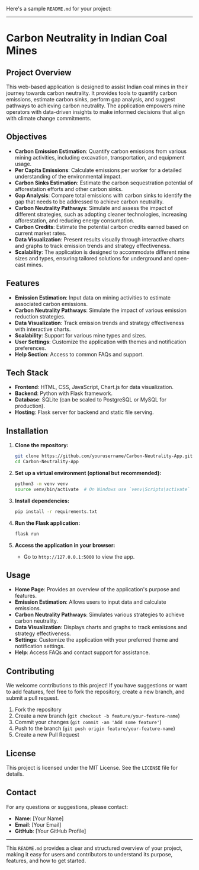 Here's a sample `README.md` for your project:

---

# **Carbon Neutrality in Indian Coal Mines**

## **Project Overview**

This web-based application is designed to assist Indian coal mines in their journey towards carbon neutrality. It provides tools to quantify carbon emissions, estimate carbon sinks, perform gap analysis, and suggest pathways to achieving carbon neutrality. The application empowers mine operators with data-driven insights to make informed decisions that align with climate change commitments.

## **Objectives**

- **Carbon Emission Estimation**: Quantify carbon emissions from various mining activities, including excavation, transportation, and equipment usage.
- **Per Capita Emissions**: Calculate emissions per worker for a detailed understanding of the environmental impact.
- **Carbon Sinks Estimation**: Estimate the carbon sequestration potential of afforestation efforts and other carbon sinks.
- **Gap Analysis**: Compare total emissions with carbon sinks to identify the gap that needs to be addressed to achieve carbon neutrality.
- **Carbon Neutrality Pathways**: Simulate and assess the impact of different strategies, such as adopting cleaner technologies, increasing afforestation, and reducing energy consumption.
- **Carbon Credits**: Estimate the potential carbon credits earned based on current market rates.
- **Data Visualization**: Present results visually through interactive charts and graphs to track emission trends and strategy effectiveness.
- **Scalability**: The application is designed to accommodate different mine sizes and types, ensuring tailored solutions for underground and open-cast mines.

## **Features**

- **Emission Estimation**: Input data on mining activities to estimate associated carbon emissions.
- **Carbon Neutrality Pathways**: Simulate the impact of various emission reduction strategies.
- **Data Visualization**: Track emission trends and strategy effectiveness with interactive charts.
- **Scalability**: Support for various mine types and sizes.
- **User Settings**: Customize the application with themes and notification preferences.
- **Help Section**: Access to common FAQs and support.

## **Tech Stack**

- **Frontend**: HTML, CSS, JavaScript, Chart.js for data visualization.
- **Backend**: Python with Flask framework.
- **Database**: SQLite (can be scaled to PostgreSQL or MySQL for production).
- **Hosting**: Flask server for backend and static file serving.

## **Installation**

1. **Clone the repository:**
    ```bash
    git clone https://github.com/yourusername/Carbon-Neutrality-App.git
    cd Carbon-Neutrality-App
    ```

2. **Set up a virtual environment (optional but recommended):**
    ```bash
    python3 -m venv venv
    source venv/bin/activate  # On Windows use `venv\Scripts\activate`
    ```

3. **Install dependencies:**
    ```bash
    pip install -r requirements.txt
    ```

4. **Run the Flask application:**
    ```bash
    flask run
    ```

5. **Access the application in your browser:**
    - Go to `http://127.0.0.1:5000` to view the app.

## **Usage**

- **Home Page**: Provides an overview of the application's purpose and features.
- **Emission Estimation**: Allows users to input data and calculate emissions.
- **Carbon Neutrality Pathways**: Simulates various strategies to achieve carbon neutrality.
- **Data Visualization**: Displays charts and graphs to track emissions and strategy effectiveness.
- **Settings**: Customize the application with your preferred theme and notification settings.
- **Help**: Access FAQs and contact support for assistance.

## **Contributing**

We welcome contributions to this project! If you have suggestions or want to add features, feel free to fork the repository, create a new branch, and submit a pull request.

1. Fork the repository
2. Create a new branch (`git checkout -b feature/your-feature-name`)
3. Commit your changes (`git commit -am 'Add some feature'`)
4. Push to the branch (`git push origin feature/your-feature-name`)
5. Create a new Pull Request

## **License**

This project is licensed under the MIT License. See the `LICENSE` file for details.

## **Contact**

For any questions or suggestions, please contact:
- **Name**: [Your Name]
- **Email**: [Your Email]
- **GitHub**: [Your GitHub Profile]

---

This `README.md` provides a clear and structured overview of your project, making it easy for users and contributors to understand its purpose, features, and how to get started.
